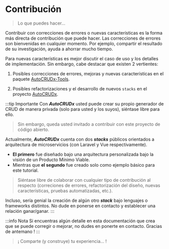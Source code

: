 # Contribución

>Lo que puedes hacer...

​Contribuir con correcciones de errores o nuevas características es la forma más directa de contribución que puede hacer. Las correcciones de errores son bienvenidas en cualquier momento. Por ejemplo, compartir el resultado de su investigación, ayuda a ahorrar mucho tiempo.

Para nuevas características es mejor discutir el caso de uso y los detalles de implementación. Sin embargo, cabe destacar que existen 2 vertientes:

1. Posibles correcciones de errores, mejoras y nuevas características en el paquete [AutoCRUDx-Tools](https://github.com/ecanquiz/autocrudx-tools).

2. Posibles refactorizaciones y el desarrollo de nuevos `stacks` en el proyecto [AutoCRUDx](https://github.com/ecanquiz/node-auto-crudx). 

:::tip Importante
Con **_AutoCRUDx_** usted puede crear su propio generador de CRUD de manera privada (solo para usted y los suyos), siéntase libre para ello.

>Sin embargo, queda usted invitado a contribuir con este proyecto de código abierto.

Actualmente, **_AutoCRUDx_** cuenta con dos **_stacks_** públicos orientados a arquitectura de microservicios (con Laravel y Vue respectivamente). 

- **El primero** fue diseñado bajo una arquitectura personalizada bajo la visión de un Producto Mínimo Viable. 
- Mientras que **el segundo** fue creado solo como ejemplo básico para este tutorial.

>Siéntase libre de colaborar con cualquier tipo de contribución al respecto (correciones de errores, refactorización del diseño, nuevas características, pruebas automatizadas, etc.).

Incluso, sería genial la creación de algún otro **_stack_** bajo lenguajes o frameworks distintos. No dude en ponerse en contacto y establecer una relación ganar/ganar. 
:::

:::info Nota
Si encuentras algún detalle en esta documentación que crea que se puede corregir o mejorar, no dudes en ponerte en contacto. Gracias de antemano !
:::

>¡ Comparte (y construye) tu experiencia... !
